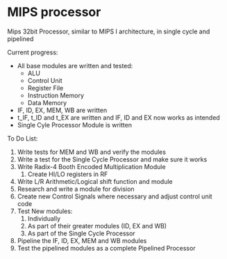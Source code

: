 # MIPS processor
Mips 32bit Processor, similar to MIPS I architecture, in single cycle and pipelined

Current progress:
<ul>
    <li>All base modules are written and tested:
        <ul>
            <li>ALU</li>
            <li>Control Unit</li>
            <li>Register File</li>
            <li>Instruction Memory</li>
            <li>Data Memory</li>
        </ul>
   </li>
   <li>IF, ID, EX, MEM, WB are written</li>
   <li>t_IF, t_ID and t_EX are written and IF, ID and EX now works as intended</li>
   <li>Single Cyle Processor Module is written</li>
</ul>

To Do List:
<ol>
    <li>Write tests for MEM and WB and verify the modules</li>
    <li>Write a test for the Single Cycle Processor and make sure it works</li>
    <li>Write Radix-4 Booth Encoded Multiplication Module<ol>
        <li>Create HI/LO registers in RF</li></ol></li>
    <li>Write L/R Arithmetic/Logical shift function and module</li>
    <li>Research and write a module for division</li>
    <li>Create new Control Signals where necessary and adjust control unit code</li>
    <li>Test New modules:<ol>
        <li>Individually</li>
        <li>As part of their greater modules (ID, EX and WB)</li>
        <li>As part of the Single Cycle Processor</li></ol></li>
    <li>Pipeline the IF, ID, EX, MEM and WB modules</li>
    <li>Test the pipelined modules as a complete Pipelined Processor</li>
</ol>
